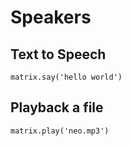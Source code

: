 # Speakers

## Text to Speech
```
matrix.say('hello world')
```

## Playback a file
```
matrix.play('neo.mp3')
```
